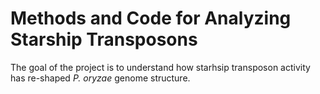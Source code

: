 # Methods and Code for Analyzing Starship Transposons

The goal of the project is to understand how starhsip transposon activity has re-shaped _P. oryzae_ genome structure.
